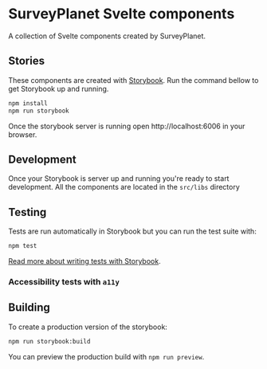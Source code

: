 # SurveyPlanet Svelte components

A collection of Svelte components created by SurveyPlanet.

## Stories

These components are created with [Storybook](https://storybook.js.org/). Run the command bellow to get Storybook up and running.

```bash
npm install
npm run storybook
```

Once the storybook server is running open http://localhost:6006 in your browser.

## Development

Once your Storybook is server up and running you're ready to start development. All the components are located in the `src/libs` directory

## Testing

Tests are run automatically in Storybook but you can run the test suite with:

```bash
npm test
```

[Read more about writing tests with Storybook](https://storybook.js.org/docs/7.0/svelte/writing-tests/introduction).

### Accessibility tests with `a11y`

## Building

To create a production version of the storybook:

```bash
npm run storybook:build
```

You can preview the production build with `npm run preview`.

